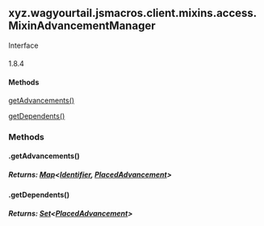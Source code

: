 

xyz.wagyourtail.jsmacros.client.mixins.access.MixinAdvancementManager
---------------------------------------------------------------------

Interface
#### 

1.8.4

#### Methods

[getAdvancements()](#getAdvancements-)


[getDependents()](#getDependents-)



### Methods

#### .getAdvancements()


##### Returns: [Map](https://docs.oracle.com/javase/8/docs/api/index.html?java/util/Map.html)<[Identifier](https://wagyourtail.xyz/Projects/MinecraftMappingViewer/App?mapping=INTERMEDIARY,YARN&version=1.20.5&search=net/minecraft/util/Identifier), [PlacedAdvancement](https://wagyourtail.xyz/Projects/MinecraftMappingViewer/App?mapping=INTERMEDIARY,YARN&version=1.20.5&search=net/minecraft/advancement/PlacedAdvancement)>



#### .getDependents()


##### Returns: [Set](https://docs.oracle.com/javase/8/docs/api/index.html?java/util/Set.html)<[PlacedAdvancement](https://wagyourtail.xyz/Projects/MinecraftMappingViewer/App?mapping=INTERMEDIARY,YARN&version=1.20.5&search=net/minecraft/advancement/PlacedAdvancement)>




